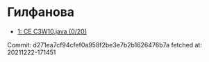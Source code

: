 # Гилфанова
- [1: CE C3W10.java (0/20)](1.md)

Commit: d271ea7cf94cfef0a958f2be3e7b2b1626476b7a
 fetched at: 20211222-171451
